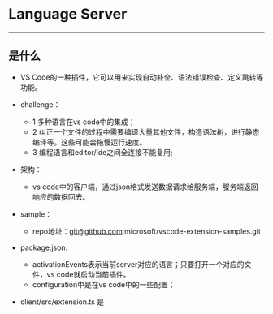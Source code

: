 
# Language Server

---

## 是什么

- VS Code的一种插件，它可以用来实现自动补全、语法错误检查、定义跳转等功能。
- challenge：
    - 1 多种语言在vs code中的集成；
    - 2 纠正一个文件的过程中需要编译大量其他文件，构造语法树，进行静态编译等。这些可能会拖慢运行速度。
    - 3 编程语言和editor/ide之间全连接不能复用;

- 架构：
    - vs code中的客户端，通过json格式发送数据请求给服务端，服务端返回响应的数据回去。

- sample：
    - repo地址：git@github.com:microsoft/vscode-extension-samples.git

- package.json:
    - activationEvents表示当前server对应的语言；只要打开一个对应的文件，vs code就启动当前插件。
    - configuration中是在vs code中的一些配置；

- client/src/extension.ts 是